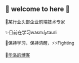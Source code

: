 ## 👋 welcome to here 👋

🤔某行业头部企业前端技术专家

✨目前在学习wasm与tauri

💬保持学习，保持清醒，⚡⚡Fighting

💬[华洛的博客](https://www.900t.cn)

